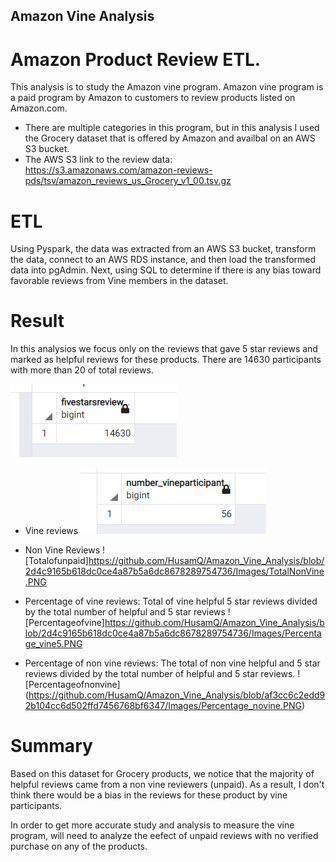 ## Amazon Vine Analysis

# Amazon Product Review ETL. 

This analysis is to study the Amazon vine program. Amazon vine program is a paid program by Amazon to customers to review products listed on Amazon.com. 
- There are multiple categories in this program, but in this analysis I used the Grocery dataset that is offered by Amazon and availbal on an AWS S3 bucket. 
- The AWS S3 link to the review data: https://s3.amazonaws.com/amazon-reviews-pds/tsv/amazon_reviews_us_Grocery_v1_00.tsv.gz


# ETL 
Using Pyspark, the data was extracted from an AWS S3 bucket, transform the data, connect to an AWS RDS instance, and then load the transformed data into pgAdmin. Next, using SQL to determine if there is any bias toward favorable reviews from Vine members in the dataset. 

# Result

In this analysios we focus only on the reviews that gave 5 star reviews and marked as helpful reviews for these products. 
There are 14630 participants with more than 20 of total reviews. 

![Numberofvine](https://github.com/HusamQ/Amazon_Vine_Analysis/blob/2d4c9165b618dc0ce4a87b5a6dc8678289754736/Images/Nvine5star.PNG)

- Vine reviews 
![morethan20reviews](https://github.com/HusamQ/Amazon_Vine_Analysis/blob/2d4c9165b618dc0ce4a87b5a6dc8678289754736/Images/Vine%20participants.PNG)

- Non Vine Reviews
![Totalofunpaid]https://github.com/HusamQ/Amazon_Vine_Analysis/blob/2d4c9165b618dc0ce4a87b5a6dc8678289754736/Images/TotalNonVine.PNG

- Percentage of vine reviews: Total of vine helpful 5 star reviews divided by the total number of helpful and 5 star reviews
![Percentageofvine]https://github.com/HusamQ/Amazon_Vine_Analysis/blob/2d4c9165b618dc0ce4a87b5a6dc8678289754736/Images/Percentage_vine5.PNG

- Percentage of non vine reviews: The total of non vine helpful and 5 star reviews divided by the total number of helpful and 5 star reviews.
![Percentageofnonvine] (https://github.com/HusamQ/Amazon_Vine_Analysis/blob/af3cc6c2edd92b104cc6d502ffd7456768bf6347/Images/Percentage_novine.PNG)

# Summary 
Based on this dataset for Grocery products, we notice that the majority of helpful reviews came from a non vine reviewers (unpaid). As a result, I don't think there would be a bias in the reviews for these product by vine participants. 

In order to get more accurate study and analysis to measure the vine program, will need to analyze the eefect of unpaid reviews with no verified purchase on any of the products. 

